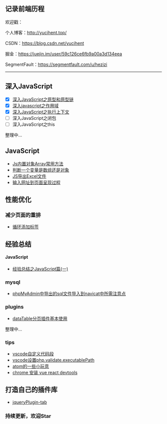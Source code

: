 ## 记录前端历程


欢迎戳：

个人博客：http://yucihent.top/

CSDN：https://blog.csdn.net/yucihent

掘金：https://juejin.im/user/59c126ce6fb9a00a3d134eea

SegmentFault：https://segmentfault.com/u/hezizi

---

## 深入JavaScript
- [x] [深入JavaScript之原型和原型链](https://github.com/hezizi/myBlog/issues/1)
- [x] [深入javascript之作用域](https://github.com/hezizi/myBlog/issues/2)
- [x] [深入JavaScript之执行上下文](https://github.com/hezizi/myBlog/issues/3)
- [ ] 深入JavaScript之闭包
- [ ] 深入JavaScript之this

整理中...

## JavaScript
- [Js内置对象Array常用方法](https://github.com/hezizi/myBlog/issues/5)
- [判断一个变量是数组还是对象](https://github.com/hezizi/myBlog/issues/6)
- [JS导出Excel文件](https://github.com/hezizi/myBlog/issues/12)
- [输入网址到页面呈现过程](https://github.com/hezizi/myBlog/issues/15)

## 性能优化
### 减少页面的重排
- [循环添加标签](https://github.com/hezizi/myBlog/issues/16)


## 经验总结
#### JavaScript
- [经验总结之JavaScript篇(一)](https://github.com/hezizi/myBlog/issues/4)

### mysql
- [phpMyAdmin中导出的sql文件导入到navicat中所需注意点](https://github.com/hezizi/myBlog/issues/9)

### plugins
- [dataTable分页插件基本使用](https://github.com/hezizi/myBlog/issues/11)

整理中...

### tips
- [vscode自定义代码段](https://github.com/hezizi/myBlog/issues/7)
- [vscode设置php.validate.executablePath](https://github.com/hezizi/myBlog/issues/8)
- [atom的一些小玩意](https://github.com/hezizi/myBlog/issues/13)
- [chrome 安装 vue react devtools](https://github.com/hezizi/myBlog/issues/14)

## 打造自己的插件库
- [jqueryPlugin-tab](https://github.com/hezizi/myBlog/issues/10)

### 持续更新，欢迎Star
